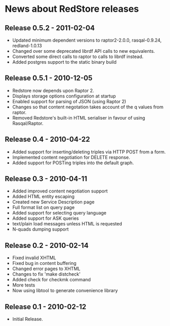 News about RedStore releases
============================

Release 0.5.2 - 2011-02-04
--------------------------

- Updated minimum dependent versions to raptor2-2.0.0, rasqal-0.9.24, redland-1.0.13
- Changed over some deprecated librdf API calls to new equivalents.
- Converted some direct calls to raptor to calls to librdf instead.
- Added postgres support to the static binary build


Release 0.5.1 - 2010-12-05
--------------------------

- Redstore now depends upon Raptor 2.
- Displays storage options configuration at startup
- Enabled support for parsing of JSON (using Raptor 2)
- Changes so that content negotation takes account of the q values from raptor.
- Removed Redstore's built-in HTML serialiser in favour of using Rasqal/Raptor.


Release 0.4 - 2010-04-22
------------------------

- Added support for inserting/deleting triples via HTTP POST from a form.
- Implemented content negotiation for DELETE response.
- Added support for POSTing triples into the default graph.


Release 0.3 - 2010-04-11
------------------------

- Added improved content negotiation support
- Added HTML entity escaping
- Created new Service Description page
- Full format list on query page
- Added support for selecting query language
- Added support for ASK queries
- text/plain load messages unless HTML is requested
- N-quads dumping support


Release 0.2 - 2010-02-14
------------------------

- Fixed invalid XHTML
- Fixed bug in content buffering
- Changed error pages to XHTML
- Changes to fix 'make distcheck'
- Added check for checkmk command
- More tests
- Now using libtool to generate convenience library


Release 0.1 - 2010-02-12
------------------------

- Initial Release.
